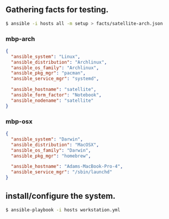## Gathering facts for testing.

```sh
$ ansible -i hosts all -m setup > facts/satellite-arch.json
```

### mbp-arch

```json
{
  "ansible_system": "Linux",
  "ansible_distribution": "Archlinux",
  "ansible_os_family": "Archlinux",
  "ansible_pkg_mgr": "pacman",
  "ansible_service_mgr": "systemd",

  "ansible_hostname": "satellite",
  "ansible_form_factor": "Notebook",
  "ansible_nodename": "satellite"
}
```

### mbp-osx

```json
{
  "ansible_system": "Darwin",
  "ansible_distribution": "MacOSX",
  "ansible_os_family": "Darwin",
  "ansible_pkg_mgr": "homebrew",

  "ansible_hostname": "Adams-MacBook-Pro-4",
  "ansible_service_mgr": "/sbin/launchd"
}
```

## install/configure the system.

```sh
$ ansible-playbook -i hosts workstation.yml
```
